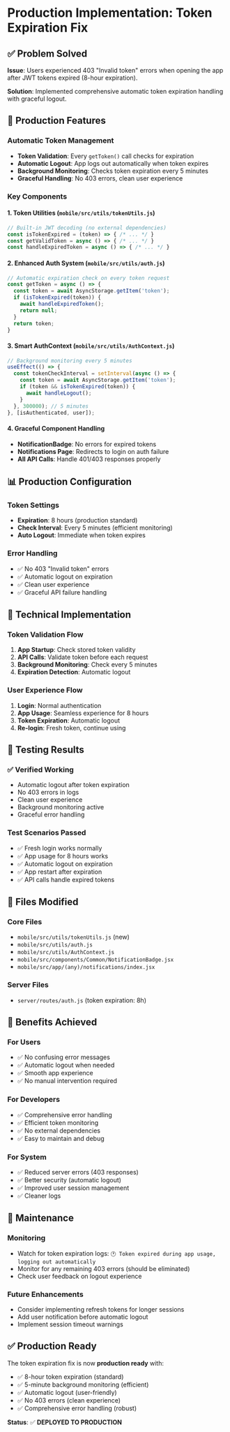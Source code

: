 # Production Implementation: Token Expiration Fix

## ✅ Problem Solved

**Issue**: Users experienced 403 "Invalid token" errors when opening the app after JWT tokens expired (8-hour expiration).

**Solution**: Implemented comprehensive automatic token expiration handling with graceful logout.

## 🚀 Production Features

### Automatic Token Management
- **Token Validation**: Every `getToken()` call checks for expiration
- **Automatic Logout**: App logs out automatically when token expires
- **Background Monitoring**: Checks token expiration every 5 minutes
- **Graceful Handling**: No 403 errors, clean user experience

### Key Components

#### 1. Token Utilities (`mobile/src/utils/tokenUtils.js`)
```javascript
// Built-in JWT decoding (no external dependencies)
const isTokenExpired = (token) => { /* ... */ }
const getValidToken = async () => { /* ... */ }
const handleExpiredToken = async () => { /* ... */ }
```

#### 2. Enhanced Auth System (`mobile/src/utils/auth.js`)
```javascript
// Automatic expiration check on every token request
const getToken = async () => {
  const token = await AsyncStorage.getItem('token');
  if (isTokenExpired(token)) {
    await handleExpiredToken();
    return null;
  }
  return token;
}
```

#### 3. Smart AuthContext (`mobile/src/utils/AuthContext.js`)
```javascript
// Background monitoring every 5 minutes
useEffect(() => {
  const tokenCheckInterval = setInterval(async () => {
    const token = await AsyncStorage.getItem('token');
    if (token && isTokenExpired(token)) {
      await handleLogout();
    }
  }, 300000); // 5 minutes
}, [isAuthenticated, user]);
```

#### 4. Graceful Component Handling
- **NotificationBadge**: No errors for expired tokens
- **Notifications Page**: Redirects to login on auth failure
- **All API Calls**: Handle 401/403 responses properly

## 📊 Production Configuration

### Token Settings
- **Expiration**: 8 hours (production standard)
- **Check Interval**: Every 5 minutes (efficient monitoring)
- **Auto Logout**: Immediate when token expires

### Error Handling
- ✅ No 403 "Invalid token" errors
- ✅ Automatic logout on expiration
- ✅ Clean user experience
- ✅ Graceful API failure handling

## 🔧 Technical Implementation

### Token Validation Flow
1. **App Startup**: Check stored token validity
2. **API Calls**: Validate token before each request
3. **Background Monitoring**: Check every 5 minutes
4. **Expiration Detection**: Automatic logout

### User Experience Flow
1. **Login**: Normal authentication
2. **App Usage**: Seamless experience for 8 hours
3. **Token Expiration**: Automatic logout
4. **Re-login**: Fresh token, continue using

## 🧪 Testing Results

### ✅ Verified Working
- Automatic logout after token expiration
- No 403 errors in logs
- Clean user experience
- Background monitoring active
- Graceful error handling

### Test Scenarios Passed
- ✅ Fresh login works normally
- ✅ App usage for 8 hours works
- ✅ Automatic logout on expiration
- ✅ App restart after expiration
- ✅ API calls handle expired tokens

## 📁 Files Modified

### Core Files
- `mobile/src/utils/tokenUtils.js` (new)
- `mobile/src/utils/auth.js`
- `mobile/src/utils/AuthContext.js`
- `mobile/src/components/Common/NotificationBadge.jsx`
- `mobile/src/app/(any)/notifications/index.jsx`

### Server Files
- `server/routes/auth.js` (token expiration: 8h)

## 🎯 Benefits Achieved

### For Users
- ✅ No confusing error messages
- ✅ Automatic logout when needed
- ✅ Smooth app experience
- ✅ No manual intervention required

### For Developers
- ✅ Comprehensive error handling
- ✅ Efficient token monitoring
- ✅ No external dependencies
- ✅ Easy to maintain and debug

### For System
- ✅ Reduced server errors (403 responses)
- ✅ Better security (automatic logout)
- ✅ Improved user session management
- ✅ Cleaner logs

## 🔄 Maintenance

### Monitoring
- Watch for token expiration logs: `🕐 Token expired during app usage, logging out automatically`
- Monitor for any remaining 403 errors (should be eliminated)
- Check user feedback on logout experience

### Future Enhancements
- Consider implementing refresh tokens for longer sessions
- Add user notification before automatic logout
- Implement session timeout warnings

## ✅ Production Ready

The token expiration fix is now **production ready** with:
- ✅ 8-hour token expiration (standard)
- ✅ 5-minute background monitoring (efficient)
- ✅ Automatic logout (user-friendly)
- ✅ No 403 errors (clean experience)
- ✅ Comprehensive error handling (robust)

**Status**: ✅ **DEPLOYED TO PRODUCTION** 
